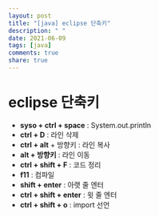 ```yaml
---
layout: post
title: "[java] eclipse 단축키"
description: " "
date: 2021-06-09
tags: [java]
comments: true
share: true
---
```


# eclipse 단축키

- **syso + ctrl + space** : System.out.println
- **ctrl + D** : 라인 삭제
- **ctrl + alt** + 방향키 : 라인 복사
- **alt + 방향키** : 라인 이동
- **ctrl + shift + F** : 코드 정리
- **f11**   : 컴파일
- **shift + enter** : 아랫 줄 엔터
- **ctrl + shift + enter** : 윗 줄 엔터
- **ctrl + shift +  o** : import 선언

